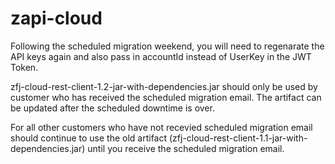 # zapi-cloud

Following the scheduled migration weekend, you will need to regenarate the API keys again and also pass in accountId instead of UserKey in the JWT Token. <br/>

zfj-cloud-rest-client-1.2-jar-with-dependencies.jar should only be used by customer who has received the scheduled migration email. The artifact can be updated after the scheduled downtime is over.


For all other customers who have not recevied scheduled migration email should continue to use the old artifact (zfj-cloud-rest-client-1.1-jar-with-dependencies.jar) until you receive the scheduled migration email.   
